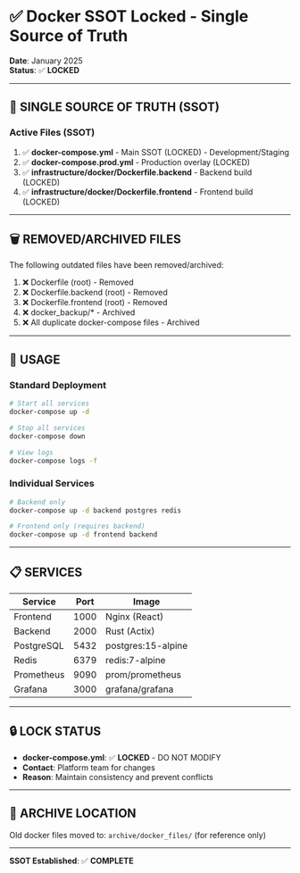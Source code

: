 # ✅ Docker SSOT Locked - Single Source of Truth

**Date**: January 2025  
**Status**: ✅ **LOCKED**

---

## 🎯 **SINGLE SOURCE OF TRUTH (SSOT)**

### **Active Files (SSOT)**
1. ✅ **docker-compose.yml** - Main SSOT (LOCKED) - Development/Staging
2. ✅ **docker-compose.prod.yml** - Production overlay (LOCKED)
3. ✅ **infrastructure/docker/Dockerfile.backend** - Backend build (LOCKED)
4. ✅ **infrastructure/docker/Dockerfile.frontend** - Frontend build (LOCKED)

---

## 🗑️ **REMOVED/ARCHIVED FILES**

The following outdated files have been removed/archived:
1. ❌ Dockerfile (root) - Removed
2. ❌ Dockerfile.backend (root) - Removed
3. ❌ Dockerfile.frontend (root) - Removed
4. ❌ docker_backup/* - Archived
5. ❌ All duplicate docker-compose files - Archived

---

## 🚀 **USAGE**

### Standard Deployment
```bash
# Start all services
docker-compose up -d

# Stop all services
docker-compose down

# View logs
docker-compose logs -f
```

### Individual Services
```bash
# Backend only
docker-compose up -d backend postgres redis

# Frontend only (requires backend)
docker-compose up -d frontend backend
```

---

## 📋 **SERVICES**

| Service | Port | Image |
|---------|------|-------|
| Frontend | 1000 | Nginx (React) |
| Backend | 2000 | Rust (Actix) |
| PostgreSQL | 5432 | postgres:15-alpine |
| Redis | 6379 | redis:7-alpine |
| Prometheus | 9090 | prom/prometheus |
| Grafana | 3000 | grafana/grafana |

---

## 🔒 **LOCK STATUS**

- **docker-compose.yml**: ✅ **LOCKED** - DO NOT MODIFY
- **Contact**: Platform team for changes
- **Reason**: Maintain consistency and prevent conflicts

---

## 📁 **ARCHIVE LOCATION**

Old docker files moved to: `archive/docker_files/` (for reference only)

---

**SSOT Established**: ✅ **COMPLETE**

